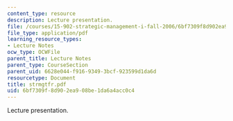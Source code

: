 ```yaml
---
content_type: resource
description: Lecture presentation.
file: /courses/15-902-strategic-management-i-fall-2006/6bf7309f8d902ea908be1da6a4acc0c4_strmgtfr.pdf
file_type: application/pdf
learning_resource_types:
- Lecture Notes
ocw_type: OCWFile
parent_title: Lecture Notes
parent_type: CourseSection
parent_uid: 6628e044-f916-9349-3bcf-923599d1da6d
resourcetype: Document
title: strmgtfr.pdf
uid: 6bf7309f-8d90-2ea9-08be-1da6a4acc0c4
---
```

Lecture presentation.

